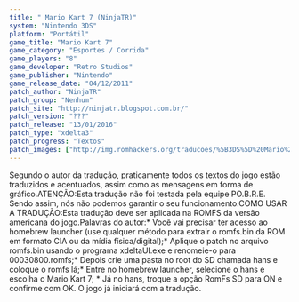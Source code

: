 ```yaml
---
title: " Mario Kart 7 (NinjaTR)"
system: "Nintendo 3DS"
platform: "Portátil"
game_title: "Mario Kart 7"
game_category: "Esportes / Corrida"
game_players: "8"
game_developer: "Retro Studios"
game_publisher: "Nintendo"
game_release_date: "04/12/2011"
patch_author: "NinjaTR"
patch_group: "Nenhum"
patch_site: "http://ninjatr.blogspot.com.br/"
patch_version: "???"
patch_release: "13/01/2016"
patch_type: "xdelta3"
patch_progress: "Textos"
patch_images: ["http://img.romhackers.org/traducoes/%5B3DS%5D%20Mario%20Kart%207%20-%20NinjaTR%20-%201.jpg","http://img.romhackers.org/traducoes/%5B3DS%5D%20Mario%20Kart%207%20-%20NinjaTR%20-%202.jpg","http://img.romhackers.org/traducoes/%5B3DS%5D%20Mario%20Kart%207%20-%20NinjaTR%20-%203.jpg"]
---
```

Segundo o autor da tradução, praticamente todos os textos do jogo estão traduzidos e acentuados, assim como as mensagens em forma de gráfico.ATENÇÃO:Esta tradução não foi testada pela equipe PO.B.R.E. Sendo assim, nós não podemos garantir o seu funcionamento.COMO USAR A TRADUÇÃO:Esta tradução deve ser aplicada na ROMFS da versão americana do jogo.Palavras do autor:* Você vai precisar ter acesso ao homebrew launcher (use qualquer método para extrair o romfs.bin da ROM em formato CIA ou da mídia física/digital);* Aplique o patch no arquivo romfs.bin usando o programa xdeltaUI.exe e renomeie-o para 00030800.romfs;* Depois crie uma pasta no root do SD chamada hans e coloque o romfs lá;* Entre no homebrew launcher, selecione o hans e escolha o Mario Kart 7; * Já no hans, troque a opção RomFs SD para ON e confirme com OK. O jogo já iniciará com a tradução.